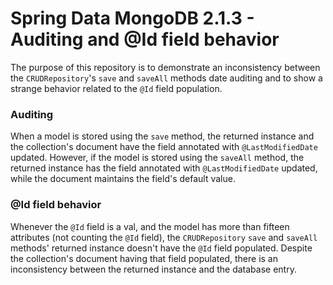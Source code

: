 # Spring Data MongoDB 2.1.3 - Auditing and @Id field behavior

The purpose of this repository is to demonstrate an inconsistency
between the `CRUDRepository`'s `save` and `saveAll` methods date
auditing and to show a strange behavior related to the `@Id` field
population.

### Auditing
When a model is stored using the `save` method, the returned instance
and the collection's document have the field annotated with
`@LastModifiedDate` updated. However, if the model is stored using the
`saveAll` method, the returned instance has the field annotated with
`@LastModifiedDate` updated, while the document maintains the field's
default value.

### @Id field behavior
Whenever the `@Id` field is a val, and the model has more than fifteen
attributes (not counting the `@Id` field), the `CRUDRepository` `save`
and `saveAll` methods' returned instance doesn't have the `@Id` field
populated. Despite the collection's document having that field populated,
there is an inconsistency between the returned instance and the database
entry.
